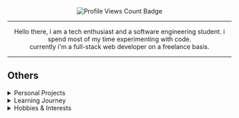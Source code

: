 <div align="center">
    <img src="https://komarev.com/ghpvc/?username=O12097&amp;style=for-the-badge" alt="Profile Views Count Badge"></p>
    <hr>
    <p>
        Hello there, i am a tech enthusiast and a software engineering student. 
        i spend most of my time experimenting with code. <br> currently i'm a 
        full-stack web developer on a freelance basis.
    </p>
    <!-- <hr> -->
    <!-- stats section soon -->
</div>
<hr>
<h2>Others</h2>
<details>
    <summary>Personal Projects</summary>
    <br />
    Here are some of my personal projects you might want to check out:
    <br />
    <br />
    <ul>
        <li>soon</li>
        <li>soon</li>
        <li>soon</li>
    </ul>
</details>
<details>
    <summary>Learning Journey</summary>
    <br />
    Discover what I've been learning and experimenting with:
    <br />
    <br />
    <ul>
        <li>soon</li>
        <li>soon</li>
        <li>soon</li>
        <li>soon</li>
    </ul>
</details>
<details>
    <summary>Hobbies & Interests</summary>
    <br />
    Learn about my hobbies and interests outside of coding:
    <br />
    <ul>
        <li>soon</li>
        <li>soon</li>
    </ul>
</details>
